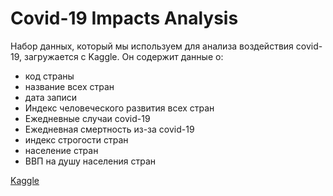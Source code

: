 # Covid-19 Impacts Analysis
Набор данных, который мы используем для анализа воздействия covid-19, загружается с Kaggle. Он содержит данные о:

* код страны
* название всех стран
* дата записи
* Индекс человеческого развития всех стран
* Ежедневные случаи covid-19
* Ежедневная смертность из-за covid-19
* индекс строгости стран
* население стран
* ВВП на душу населения стран

[Kaggle](https://www.kaggle.com/datasets/shashwatwork/impact-of-covid19-pandemic-on-the-global-economy)